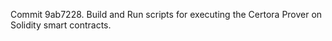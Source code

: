 Commit 9ab7228.                    Build and Run scripts for executing the Certora Prover on Solidity smart contracts.